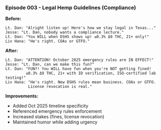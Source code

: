 ### Episode 003 - Legal Hemp Guidelines (Compliance)

**Before:**

```
Lt. Dan: "Alright listen up! Here's how we stay legal in Texas..."
Jesse: "Lt. Dan, nobody wants a compliance lecture."
Lt. Dan: "You WILL when DSHS shows up! ≤0.3% Δ9 THC, 21+ only!"
Liv Hana: "He's right. COAs or GTFO."
```

**After:**

```
Lt. Dan: "ATTENTION! October 2025 emergency rules are IN EFFECT!"
Jesse: "Lt. Dan, can we make this fun?"
Lt. Dan: "FUN?! You WILL have fun when you're NOT getting fined!
         ≤0.3% Δ9 THC, 21+ with ID verification, ISO-certified lab testing!"
Liv Hana: "He's right. New DSHS rules mean business. COAs or GTFO.
          License revocation is real."
```

**Improvements:**

- Added Oct 2025 timeline specificity
- Referenced emergency rules enforcement
- Increased stakes (fines, license revocation)
- Maintained humor while adding urgency
